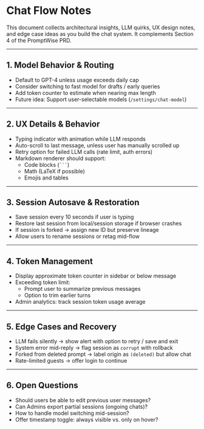 # Chat Flow Notes

This document collects architectural insights, LLM quirks, UX design notes, and edge case ideas as you build the chat system. It complements Section 4 of the PromptWise PRD.

---

## 1. Model Behavior & Routing

- Default to GPT-4 unless usage exceeds daily cap
- Consider switching to fast model for drafts / early queries
- Add token counter to estimate when nearing max length
- Future idea: Support user-selectable models (`/settings/chat-model`)

---

## 2. UX Details & Behavior

- Typing indicator with animation while LLM responds
- Auto-scroll to last message, unless user has manually scrolled up
- Retry option for failed LLM calls (rate limit, auth errors)
- Markdown renderer should support:
  - Code blocks (` ``` `)
  - Math (LaTeX if possible)
  - Emojis and tables

---

## 3. Session Autosave & Restoration

- Save session every 10 seconds if user is typing
- Restore last session from local/session storage if browser crashes
- If session is forked → assign new ID but preserve lineage
- Allow users to rename sessions or retag mid-flow

---

## 4. Token Management

- Display approximate token counter in sidebar or below message
- Exceeding token limit:
  - Prompt user to summarize previous messages
  - Option to trim earlier turns
- Admin analytics: track session token usage average

---

## 5. Edge Cases and Recovery

- LLM fails silently → show alert with option to retry / save and exit
- System error mid-reply → flag session as `corrupt` with rollback
- Forked from deleted prompt → label origin as `(deleted)` but allow chat
- Rate-limited guests → offer login to continue

---

## 6. Open Questions

- Should users be able to edit previous user messages?
- Can Admins export partial sessions (ongoing chats)?
- How to handle model switching mid-session?
- Offer timestamp toggle: always visible vs. only on hover?

